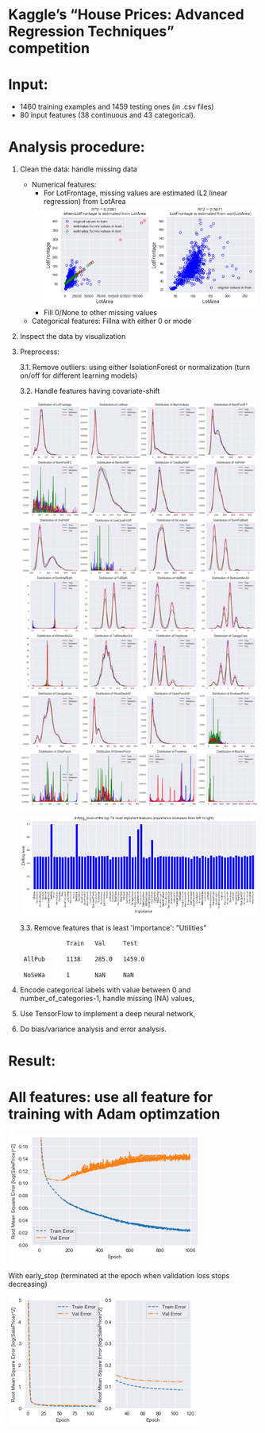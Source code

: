 Kaggle’s “House Prices: Advanced Regression Techniques” competition
====
Input:
===
* 1460 training examples and 1459 testing ones (in .csv files)
* 80 input features (38 continuous and 43 categorical). 

Analysis procedure: 
===
1. Clean the data: handle missing data
   * Numerical features:
		- For LotFrontage, missing values are estimated (L2 linear regression) from LotArea
![](result/LotFrontageEstimatedFromLotArea.png)
		- Fill 0/None to other missing values
	* Categorical features: Fillna with either 0 or mode 
2. Inspect the data by visualization
3. Preprocess:

	3.1. Remove outliers: using either IsolationForest or normalization (turn on/off for different learning models)
	
	3.2. Handle features having covariate-shift
	
	![](result/distributions_of_numerical_features.png)
	
	![](result/drifting.png)
	
	3.3. Remove features that is least 'importance': "Utilities"
				
					Train	Val	    Test
				
		AllPub		1138	285.0	1459.0
	
		NoSeWa		1		NaN	  	NaN
3. Encode categorical labels with value between 0 and number_of_categories-1, handle missing (NA) values, 
4. Use TensorFlow to implement a deep neural network, 
5. Do bias/variance analysis and error analysis. 

Result:
===
All features: use all feature for training with Adam optimzation
= 
![](result/allfeatures_epoch1000_adam.png)

With early_stop (terminated at the epoch when validation loss stops decreasing)

![](result/allfeatures_earlyStop_adam.png)

